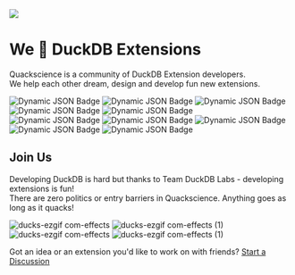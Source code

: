 <!-- <img src="https://github.com/user-attachments/assets/9293b13a-2413-455e-900c-188db968c243" /> -->

<img src="https://github.com/user-attachments/assets/eefdd409-847c-445c-b22f-59dafdf8ff81" />

# We 💛 DuckDB Extensions

Quackscience is a community of DuckDB Extension developers.<br>
We help each other dream, design and develop fun new extensions.

![Dynamic JSON Badge](https://img.shields.io/badge/dynamic/json?url=https://tinyurl.com/duckstats&label=chsql&color=blue&query=%24.chsql)
![Dynamic JSON Badge](https://img.shields.io/badge/dynamic/json?url=https://tinyurl.com/duckstats&label=chsql_native&color=blue&query=%24.chsql_native)
![Dynamic JSON Badge](https://img.shields.io/badge/dynamic/json?url=https://tinyurl.com/duckstats&label=http-server&color=blue&query=%24.httpserver)
![Dynamic JSON Badge](https://img.shields.io/badge/dynamic/json?url=https://tinyurl.com/duckstats&label=http-client&color=blue&query=%24.http_client)
![Dynamic JSON Badge](https://img.shields.io/badge/dynamic/json?url=https://tinyurl.com/duckstats&label=webmacro&color=blue&query=%24.webmacro)<br>
![Dynamic JSON Badge](https://img.shields.io/badge/dynamic/json?url=https://tinyurl.com/duckstats&label=pyroscope&color=blue&query=%24.pyroscope)
![Dynamic JSON Badge](https://img.shields.io/badge/dynamic/json?url=https://tinyurl.com/duckstats&label=cronjob&color=blue&query=%24.cronjob)
![Dynamic JSON Badge](https://img.shields.io/badge/dynamic/json?url=https://tinyurl.com/duckstats&label=openprompt&color=blue&query=%24.open_prompt)
![Dynamic JSON Badge](https://img.shields.io/badge/dynamic/json?url=https://tinyurl.com/duckstats&label=tsid&color=blue&query=%24.tsid)
![Dynamic JSON Badge](https://img.shields.io/badge/dynamic/json?url=https://tinyurl.com/duckstats&label=pcap_reader&color=blue&query=%24.pcap_reader)



## Join Us
Developing DuckDB is hard but thanks to Team DuckDB Labs - developing extensions is fun!<br>
There are zero politics or entry barriers in Quackscience. Anything goes as long as it quacks!

![ducks-ezgif com-effects](https://github.com/user-attachments/assets/c4c5c9e0-179c-4bdd-b53f-c8f5d30a5893)
![ducks-ezgif com-effects (1)](https://github.com/user-attachments/assets/10fc88ad-2bd6-4d5d-9570-9645e4697a00)
![ducks-ezgif com-effects](https://github.com/user-attachments/assets/c4c5c9e0-179c-4bdd-b53f-c8f5d30a5893)
![ducks-ezgif com-effects (1)](https://github.com/user-attachments/assets/10fc88ad-2bd6-4d5d-9570-9645e4697a00)

Got an idea or an extension you'd like to work on with friends? [Start a Discussion](https://github.com/quackscience/.github/discussions)

<!--
![quackscience_stickers](https://github.com/user-attachments/assets/40486325-0e60-4a45-8916-7d82219c3a22)

-->
